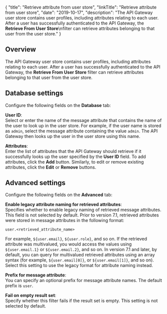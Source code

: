 {
"title": "Retrieve attribute from user store",
"linkTitle": "Retrieve attribute from user store",
"date": "2019-10-17",
"description": "The API Gateway user store contains user profiles, including attributes relating to each user. After a user has successfully authenticated to the API Gateway, the **Retrieve From User Store**\\nfilter can retrieve attributes belonging to that user from the user store."
}
﻿
<div id="p_attrs_user_store_overview">

Overview
--------

The API Gateway user store contains user profiles, including attributes relating to each user. After a user has successfully authenticated to the API Gateway, the **Retrieve From User Store**
filter can retrieve attributes belonging to that user from the user store.

</div>

<div id="p_attr_user_store_database">

Database settings
-----------------

Configure the following fields on the **Database**
tab:

**User ID**:\
Select or enter the name of the message attribute that contains the name of the user to look up in the user store. For example, if the user name is stored as `admin`, select the message attribute containing the value `admin`. The API Gateway then looks up the user in the user store using this name.

**Attributes**:\
Enter the list of attributes that the API Gateway should retrieve if it successfully looks up the user specified by the **User ID**
field. To add attributes, click the **Add**
button. Similarly, to edit or remove existing attributes, click the **Edit**
or **Remove**
buttons.

</div>

<div id="p_attr_user_store_advanced">

Advanced settings
-----------------

Configure the following fields on the **Advanced**
tab:

**Enable legacy attribute naming for retrieved attributes**:\
Specifies whether to enable legacy naming of retrieved message attributes. This field is not selected by default. Prior to version 7.1, retrieved attributes were stored in message attributes in the following format:

    user.<retrieved_attribute_name>

For example, `${user.email}`, `${user.role}`, and so on. If the retrieved attribute was multivalued, you would access the values using `${user.email.1}`
or `${user.email.2}`, and so on. In version 7.1 and later, by default, you can query for multivalued retrieved attributes using an array syntax (for example, `${user.email[0]}`, or `${user.email[1]}`, and so on). Select this setting to use the legacy format for attribute naming instead.

**Prefix for message attribute**:\
You can specify an optional prefix for message attribute names. The default prefix is `user`.

**Fail on empty result set**:\
Specify whether this filter fails if the result set is empty. This setting is not selected by default.

</div>
